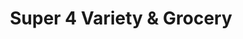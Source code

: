 ---
title: "Super 4 Variety & Grocery"
url: /toronto/super-4-variety-und-grocery/
shop: Lebensmittel
---